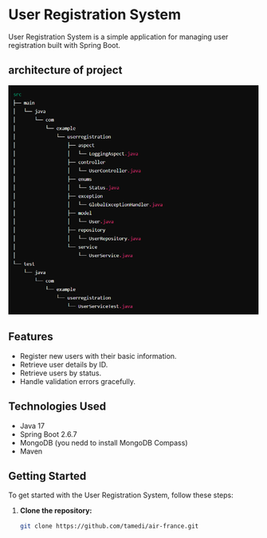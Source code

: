 # User Registration System
User Registration System is a simple application for managing user registration built with Spring Boot.

## architecture of project
![img.png](img.png)

## Features

- Register new users with their basic information.
- Retrieve user details by ID.
- Retrieve users by status.
- Handle validation errors gracefully.

## Technologies Used

- Java 17
- Spring Boot 2.6.7
- MongoDB (you nedd to install MongoDB Compass)
- Maven 

## Getting Started

To get started with the User Registration System, follow these steps:

1. **Clone the repository:**

   ```bash
   git clone https://github.com/tamedi/air-france.git
